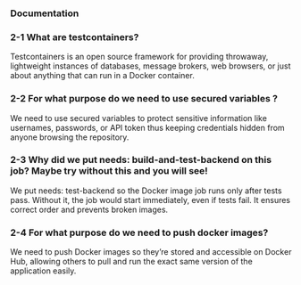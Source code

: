 ### Documentation
### 2-1 What are testcontainers?
Testcontainers is an open source framework for providing throwaway, lightweight instances of databases, message brokers, web browsers, or just about anything that can run in a Docker container.
### 2-2 For what purpose do we need to use secured variables ?
We need to use secured variables to protect sensitive information like usernames, passwords, or API token thus keeping credentials hidden from anyone browsing the repository.
### 2-3 Why did we put needs: build-and-test-backend on this job? Maybe try without this and you will see!
We put needs: test-backend so the Docker image job runs only after tests pass. Without it, the job would start immediately, even if tests fail. It ensures correct order and prevents broken images.
### 2-4 For what purpose do we need to push docker images?
We need to push Docker images so they’re stored and accessible on Docker Hub, allowing others to pull and run the exact same version of the application easily.
###
###
###
###
###
###
